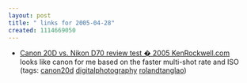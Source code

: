 ```yaml
---
layout: post
title: " links for 2005-04-28"
created: 1114669050
---
```

<ul class="delicious">
	<li>
		<div class="delicious-link"><a href="http://www.kenrockwell.com/tech/20dd70.htm">Canon 20D vs. Nikon D70 review test � 2005 KenRockwell.com</a></div>
		<div class="delicious-extended">looks like canon for me based on the faster multi-shot rate and ISO</div>
		<div class="delicious-tags">(tags: <a href="http://del.icio.us/rtanglao/canon20d">canon20d</a> <a href="http://del.icio.us/rtanglao/digitalphotography">digitalphotography</a> <a href="http://del.icio.us/rtanglao/rolandtanglao">rolandtanglao</a>)</div>
	</li>
</ul>


